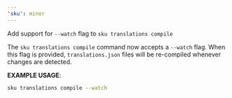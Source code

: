 ```yaml
---
'sku': minor
---
```


Add support for `--watch` flag to `sku translations compile`

The `sku translations compile` command now accepts a `--watch` flag. When this flag is provided, `translations.json` files will be re-compiled whenever changes are detected.

**EXAMPLE USAGE**:

```sh
sku translations compile --watch
```
